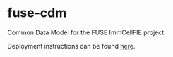 # fuse-cdm
Common Data Model for the FUSE ImmCellFIE project.


Deployment instructions can be found [here](https://github.com/RENCI/fuse-cdm/wiki/Deployment).
